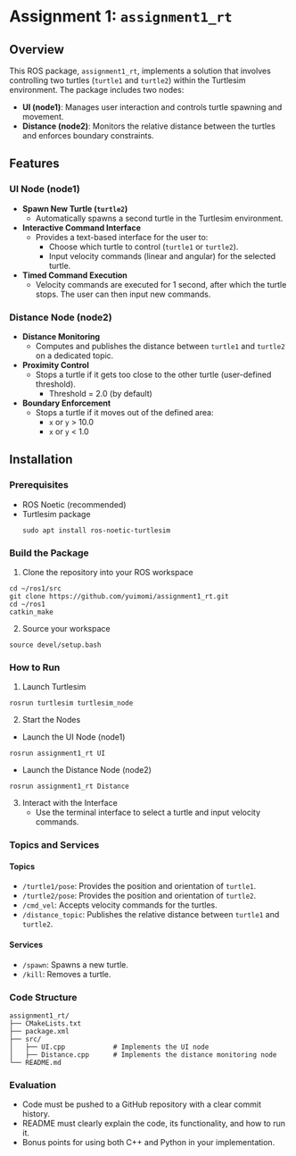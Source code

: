 # Assignment 1: `assignment1_rt`

## Overview
This ROS package, `assignment1_rt`, implements a solution that involves controlling two turtles (`turtle1` and `turtle2`) within the Turtlesim environment. The package includes two nodes:
- **UI (node1)**: Manages user interaction and controls turtle spawning and movement.
- **Distance (node2)**: Monitors the relative distance between the turtles and enforces boundary constraints.

## Features

### UI Node (node1)
- **Spawn New Turtle (`turtle2`)**
  - Automatically spawns a second turtle in the Turtlesim environment.
- **Interactive Command Interface**
  - Provides a text-based interface for the user to:
    - Choose which turtle to control (`turtle1` or `turtle2`).
    - Input velocity commands (linear and angular) for the selected turtle.
- **Timed Command Execution**
  - Velocity commands are executed for 1 second, after which the turtle stops. The user can then input new commands.

### Distance Node (node2)
- **Distance Monitoring**
  - Computes and publishes the distance between `turtle1` and `turtle2` on a dedicated topic.
- **Proximity Control**
  - Stops a turtle if it gets too close to the other turtle (user-defined threshold).
    - Threshold = 2.0 (by default)
- **Boundary Enforcement**
  - Stops a turtle if it moves out of the defined area:
    - `x` or `y` > 10.0
    - `x` or `y` < 1.0

## Installation

### Prerequisites
- ROS Noetic (recommended)
- Turtlesim package
  ```
  sudo apt install ros-noetic-turtlesim
  ```

### Build the Package
1. Clone the repository into your ROS workspace
  ```
  cd ~/ros1/src
  git clone https://github.com/yuimomi/assignment1_rt.git
  cd ~/ros1
  catkin_make
 ```

2. Source your workspace
  ```
  source devel/setup.bash
```

### How to Run
1. Launch Turtlesim
  ```
  rosrun turtlesim turtlesim_node
  ```
2. Start the Nodes
  - Launch the UI Node (node1)
  ```
  rosrun assignment1_rt UI
  ```
  
  - Launch the Distance Node (node2)
  ```
  rosrun assignment1_rt Distance
  ```

3. Interact with the Interface
   - Use the terminal interface to select a turtle and input velocity commands.

### Topics and Services
#### Topics
- `/turtle1/pose`: Provides the position and orientation of `turtle1`.
- `/turtle2/pose`: Provides the position and orientation of `turtle2`.
- `/cmd_vel`: Accepts velocity commands for the turtles.
- `/distance_topic`: Publishes the relative distance between `turtle1` and `turtle2`.

#### Services
- `/spawn`: Spawns a new turtle.
- `/kill`: Removes a turtle.

### Code Structure
```
assignment1_rt/
├── CMakeLists.txt
├── package.xml
├── src/
│   ├── UI.cpp            # Implements the UI node
│   ├── Distance.cpp      # Implements the distance monitoring node
└── README.md
```

### Evaluation
- Code must be pushed to a GitHub repository with a clear commit history.
- README must clearly explain the code, its functionality, and how to run it.
- Bonus points for using both C++ and Python in your implementation.



